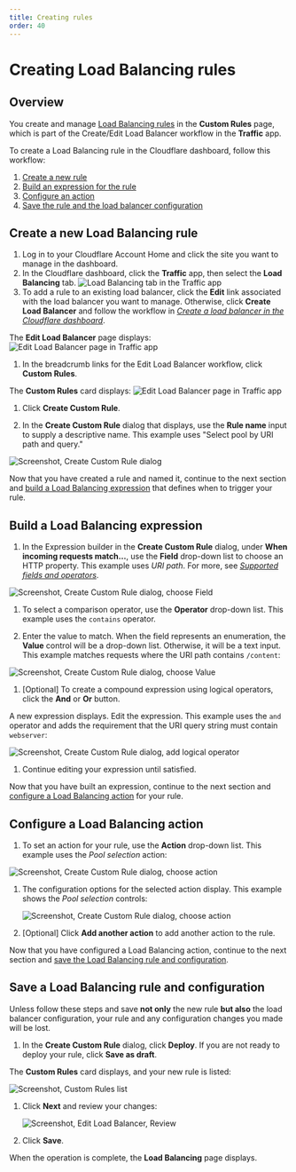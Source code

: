 ```yaml
---
title: Creating rules
order: 40
---
```


# Creating Load Balancing rules

## Overview

You create and manage [Load Balancing rules](/understand-basics/load-balancing-rules) in the **Custom Rules** page, which is part of the Create/Edit Load Balancer workflow in the **Traffic** app.

To create a Load Balancing rule in the Cloudflare dashboard, follow this workflow:

1. [Create a new rule](#create-a-new-load-balancing-rule)
1. [Build an expression for the rule](#build-a-load-balancing-expression)
1. [Configure an action](#configure-the-action)
1. [Save the rule and the load balancer configuration](#save-a-load-balancing-rule-and-configuration)

## Create a new Load Balancing rule

1. Log in to your Cloudflare Account Home and click the site you want to manage in the dashboard.
1. In the Cloudflare dashboard, click the **Traffic** app, then select the **Load Balancing** tab. 
  ![Load Balancing tab in the Traffic app](../../static/images/load-balancing-tab.png)
1. To add a rule to an existing load balancer, click the **Edit** link associated with the load balancer you want to manage. Otherwise, click **Create Load Balancer** and follow the workflow in [_Create a load balancer in the Cloudflare dashboard_](/create-load-balancer-ui).
  
  The **Edit Load Balancer** page displays:
  ![Edit Load Balancer page in Traffic app](../../static/images/edit-load-balancer-hostname.png)
1. In the breadcrumb links for the Edit Load Balancer workflow, click **Custom Rules**.

  The **Custom Rules** card displays:
  ![Edit Load Balancer page in Traffic app](../../static/images/edit-load-balancer-custom-rules.png)

1. Click **Create Custom Rule**.

1. In the **Create Custom Rule** dialog that displays, use the **Rule name** input to supply a descriptive name. This example uses "Select pool by URI path and query."

  ![Screenshot, Create Custom Rule dialog](../../static/images/create-custom-rule.png)

Now that you have created a rule and named it, continue to the next section and [build a Load Balancing expression](#build-a-load-balancing-expression) that defines when to trigger your rule.

## Build a Load Balancing expression

1. In the Expression builder in the **Create Custom Rule** dialog, under **When incoming requests match…**, use the **Field** drop-down list to choose an HTTP property. This example uses _URI path_. For more, see [_Supported fields and operators_](/understand-basics/load-balancing-rules/reference).

  ![Screenshot, Create Custom Rule dialog, choose Field](../../static/images/create-custom-rule-field.png)

1. To select a comparison operator, use the **Operator** drop-down list. This example uses the `contains` operator.

1. Enter the value to match. When the field represents an enumeration, the **Value** control will be a drop-down list. Otherwise, it will be a text input. This example matches requests where the URI path contains `/content`:

  ![Screenshot, Create Custom Rule dialog, choose Value](../../static/images/create-custom-rule-value.png)

1. [Optional] To create a compound expression using logical operators, click the **And** or **Or** button.

  A new expression displays. Edit the expression. This example uses the `and` operator and adds the requirement that the URI query string must contain `webserver`:

  ![Screenshot, Create Custom Rule dialog, add logical operator](../../static/images/create-custom-rule-compound-expression.png)

1. Continue editing your expression until satisfied.

Now that you have built an expression, continue to the next section and [configure a Load Balancing action](#configure-a-load-balancing-action) for your rule.

## Configure a Load Balancing action

1. To set an action for your rule, use the **Action** drop-down list. This example uses the _Pool selection_ action:

  ![Screenshot, Create Custom Rule dialog, choose action](../../static/images/create-custom-rule-action.png)

1. The configuration options for the selected action display. This example shows the _Pool selection_ controls:

    ![Screenshot, Create Custom Rule dialog, choose action](../../static/images/create-custom-rule-action-pool-selection.png)

1. [Optional] Click **Add another action** to add another action to the rule.

Now that you have configured a Load Balancing action, continue to the next section and [save the Load Balancing rule and configuration](#save-a-load-balancing-rule-and-configurationa).

## Save a Load Balancing rule and configuration

<Aside type='warning' header='Warning'>

Unless follow these steps and save **not only** the new rule **but also** the load balancer configuration, your rule and any configuration changes you made will be lost.

</Aside>

1. In the **Create Custom Rule** dialog, click **Deploy**. If you are not ready to deploy your rule, click **Save as draft**.

  The **Custom Rules** card displays, and your new rule is listed:

  ![Screenshot, Custom Rules list](../../static/images/custom-rules-list.png)

1. Click **Next** and review your changes:

    ![Screenshot, Edit Load Balancer, Review](../../static/images/edit-load-balancer-review.png)

1. Click **Save**.

When the operation is complete, the **Load Balancing** page displays.